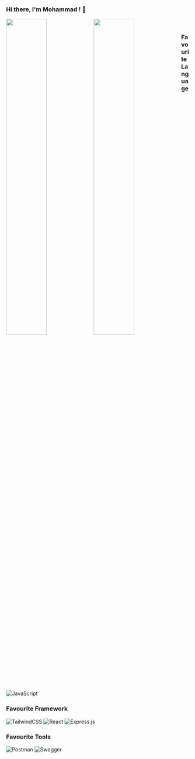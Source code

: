 ### Hi there, I'm Mohammad ! 👋
 
  <img align="left" width="47%" src="https://github-readme-stats.vercel.app/api?username=Mhdph&show_icons=true&theme=radical"/>
    <img align="left" width="47%" src="https://github-readme-stats.vercel.app/api/top-langs/?username=Mhdph&layout=compact"/>
 <br/>
  <h3 style={margin-top: 20px;}>Favourite Language</h3>  
   
   ![JavaScript](https://img.shields.io/badge/javascript-%23323330.svg?style=for-the-badge&logo=javascript&logoColor=%23F7DF1E)
     
      
  ### Favourite Framework
  ![TailwindCSS](https://img.shields.io/badge/tailwindcss-%2338B2AC.svg?style=for-the-badge&logo=tailwind-css&logoColor=white)
  ![React](https://img.shields.io/badge/react-%2320232a.svg?style=for-the-badge&logo=react&logoColor=%2361DAFB)
  ![Express.js](https://img.shields.io/badge/express.js-%23404d59.svg?style=for-the-badge&logo=express&logoColor=%2361DAFB)
  
  ### Favourite Tools
  ![Postman](https://img.shields.io/badge/Postman-FF6C37?style=for-the-badge&logo=postman&logoColor=white)
  ![Swagger](https://img.shields.io/badge/-Swagger-%23Clojure?style=for-the-badge&logo=swagger&logoColor=white)
